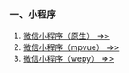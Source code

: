 ### 一、小程序
1. [微信小程序（原生） =>>](./MiniProgram.md)
2. [微信小程序（mpvue） =>>](./Mpvue.md)
3. [微信小程序（wepy） =>>](./Wepy.md)
